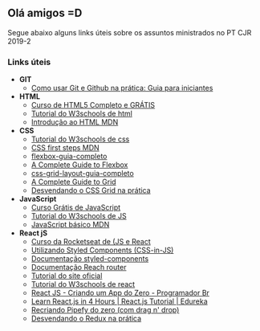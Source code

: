 ## Olá amigos =D

Segue abaixo alguns links úteis sobre os assuntos ministrados no PT CJR 2019-2

### Links úteis
- **GIT**
  - [Como usar Git e Github na prática: Guia para iniciantes](https://www.youtube.com/watch?v=2alg7MQ6_sI)
- **HTML**
  - [Curso de HTML5 Completo e GRÁTIS](https://www.youtube.com/playlist?list=PLHz_AreHm4dlAnJ_jJtV29RFxnPHDuk9o)
  - [Tutorial do W3schools de html](https://www.w3schools.com/html/)
  - [Introdução ao HTML MDN](https://developer.mozilla.org/pt-BR/docs/Aprender/HTML/Introducao_ao_HTML)
- **CSS**
  - [Tutorial do W3schools de css](https://www.w3schools.com/css/)
  - [CSS first steps MDN](https://developer.mozilla.org/en-US/docs/Learn/CSS/First_steps)
  - [flexbox-guia-completo](https://origamid.com/projetos/flexbox-guia-completo/)
  - [A Complete Guide to Flexbox](https://css-tricks.com/snippets/css/a-guide-to-flexbox/)
  - [css-grid-layout-guia-completo](https://www.origamid.com/projetos/css-grid-layout-guia-completo/)
  - [A Complete Guide to Grid](https://css-tricks.com/snippets/css/complete-guide-grid/)
  - [Desvendando o CSS Grid na prática](https://www.youtube.com/watch?v=HN1UjzRSdBk)
- **JavaScript**
  - [Curso Grátis de JavaScript](https://www.youtube.com/playlist?list=PLHz_AreHm4dlsK3Nr9GVvXCbpQyHQl1o1)
  - [Tutorial do W3schools de JS](https://www.w3schools.com/js/)
  - [JavaScript básico MDN](https://developer.mozilla.org/pt-BR/docs/Aprender/Getting_started_with_the_web/JavaScript_basico)
- **React jS**
  - [Curso da Rocketseat de (JS e React](https://rocketseat.com.br/starter/curso-gratuito-reactjs)   
  - [Utilizando Styled Components (CSS-in-JS)](https://www.youtube.com/watch?v=R3S8DEzEn6s)
  - [Documentação styled-components](https://www.styled-components.com/)
  - [Documentação Reach router](https://reach.tech/router)
  - [Tutorial do site oficial](https://pt-br.reactjs.org/tutorial/tutorial.html)
  - [Tutorial do W3schools de react](https://www.w3schools.com/react/)
  - [React JS - Criando um App do Zero - Programador Br](https://www.youtube.com/watch?v=tbLziJchz48) 
  - [Learn React.js in 4 Hours | React.js Tutorial | Edureka](https://www.youtube.com/watch?v=fSp2C7QPH8M)
  - [Recriando Pipefy do zero (com drag n' drop)](https://www.youtube.com/watch?v=awRtgpRsdTQ)
  - [Desvendando o Redux na prática](https://www.youtube.com/watch?v=u99tNt3TZf8)


